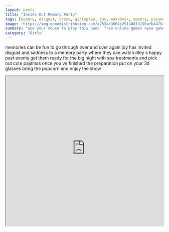 ```yaml
---
layout: posts
title: "Inside Out Memory Party"
tags: [beauty, disgust, dress, girlsplay, joy, makeover, memory, pajama, party, popcorn, sadness, inside, free, online, games, oyna, game, free, games, play, play, games]
image: "https://img.gamedistribution.com/a753a43564c29148df3150afb4475440.jpg"
summary: "use your mouse to play this game  free online games oyna game free games play play games"
category: "Girls"
---
```


memories can be fun to go through over and over again joy has invited disgust and sadness to a memory party where they can watch riley s happy past events get them ready for the big night with spa treatments and pick out cute pajamas once you ve finished the preparation put on your 3d glasses bring the popcorn and enjoy the show

<iframe width="100%" height="480px;" src="https://flash.gamedistribution.com?game=a753a43564c29148df3150afb4475440"></iframe>